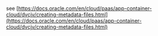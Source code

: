 see [https://docs.oracle.com/en/cloud/paas/app-container-cloud/dvcjv/creating-metadata-files.html](https://docs.oracle.com/en/cloud/paas/app-container-cloud/dvcjv/creating-metadata-files.html)
